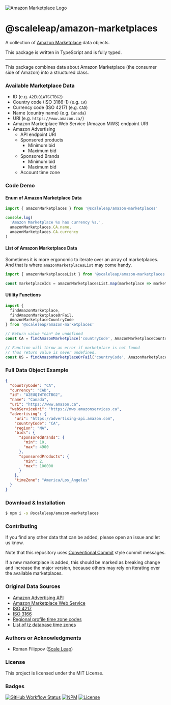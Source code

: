 ![Amazon Marketplace Logo](https://raw.githubusercontent.com/ScaleLeap/amazon-marketplaces/master/amazon-marketplace.png)

@scaleleap/amazon-marketplaces
=======================================

A collection of [Amazon Marketplace](https://en.wikipedia.org/wiki/Amazon_Marketplace) data objects.

This package is written in TypeScript and is fully typed.

---

This package combines data about Amazon Marketplace (the consumer side of Amazon) into
a structured class.

### Available Marketplace Data

* ID (e.g. `A2EUQ1WTGCTBG2`)
* Country code (ISO 3166-1) (e.g. `CA`)
* Currency code (ISO 4217) (e.g. `CAD`)
* Name (country name) (e.g. `Canada`)
* URI (e.g. `https://www.amazon.ca/`)
* Amazon Marketplace Web Service (Amazon MWS) endpoint URI
* Amazon Advertising
  * API endpoint URI
  * Sponsored products
    * Minimum bid
    * Maximum bid
  * Sponsored Brands
    * Minimum bid
    * Maximum bid
  * Account time zone

### Code Demo

#### Enum of Amazon Marketplace Data

```ts
import { amazonMarketplaces } from '@scaleleap/amazon-marketplaces'

console.log(
  'Amazon Marketplace %s has currency %s.',
  amazonMarketplaces.CA.name,
  amazonMarketplaces.CA.currency
)
```

#### List of Amazon Marketplace Data

Sometimes it is more ergonomic to iterate over an array of marketplaces.
And that is where `amazonMarketplacesList` may come handy.

```ts
import { amazonMarketplacesList } from '@scaleleap/amazon-marketplaces'

const marketplaceIds = amazonMarketplacesList.map(marketplace => marketplace.id)
```

#### Utility Functions

```ts
import {
  findAmazonMarketplace,
  findAmazonMarketplaceOrFail,
  AmazonMarketplaceCountryCode
} from '@scaleleap/amazon-marketplaces'

// Return value *can* be undefined
const CA = findAmazonMarketplace('countryCode', AmazonMarketplaceCountryCode.CA)

// Function will throw an error if marketplace is not found
// Thus return value is never undefined.
const US = findAmazonMarketplaceOrFail('countryCode', AmazonMarketplaceCountryCode.US)
```

### Full Data Object Example

```json
{
  "countryCode": "CA",
  "currency": "CAD",
  "id": "A2EUQ1WTGCTBG2",
  "name": "Canada",
  "uri": "https://www.amazon.ca",
  "webServiceUri": "https://mws.amazonservices.ca",
  "advertising": {
    "uri": "https://advertising-api.amazon.com",
    "countryCode": "CA",
    "region": "NA",
    "bids": {
      "sponsoredBrands": {
        "min": 10,
        "max": 4900
      },
      "sponsoredProducts": {
        "min": 2,
        "max": 100000
      }
    },
    "timeZone": "America/Los_Angeles"
  }
}
```

### Download & Installation

```sh
$ npm i -s @scaleleap/amazon-marketplaces
```

### Contributing

If you find any other data that can be added, please open an issue and let us know.

Note that this repository uses [Conventional Commit](https://www.conventionalcommits.org/)
style commit messages.

If a new marketplace is added, this should be marked as breaking change and increase the major
version, because others may rely on iterating over the available marketplaces.

### Original Data Sources

* [Amazon Advertising API](https://advertising.amazon.com/API/docs/en-us/get-started/how-to-use-api)
* [Amazon Marketplace Web Service](https://docs.developer.amazonservices.com/en_US/dev_guide/DG_Endpoints.html)
* [ISO 4217](https://en.wikipedia.org/wiki/ISO_4217#Active_codes)
* [ISO 3166](https://en.wikipedia.org/wiki/List_of_ISO_3166_country_codes)
* [Regional profile time zone codes](https://advertising.amazon.com/API/docs/en-us/reference/2/profiles#regional-profile-time-zone-codes)
* [List of tz database time zones](https://en.wikipedia.org/wiki/List_of_tz_database_time_zones)

### Authors or Acknowledgments

* Roman Filippov ([Scale Leap](https://www.scaleleap.com))

### License

This project is licensed under the MIT License.

### Badges

[![GitHub Workflow Status](https://img.shields.io/github/workflow/status/ScaleLeap/amazon-marketplaces/CI)](https://github.com/ScaleLeap/amazon-marketplaces/actions)
[![NPM](https://img.shields.io/npm/v/@scaleleap/amazon-marketplaces)](https://npm.im/@scaleleap/amazon-marketplaces)
[![License](https://img.shields.io/npm/l/@scaleleap/amazon-marketplaces)](./LICENSE)
